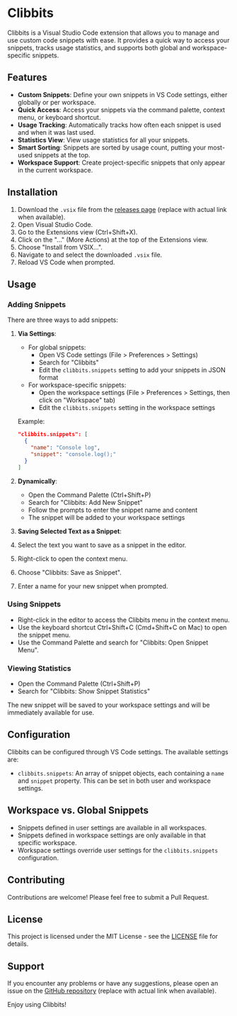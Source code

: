 # Clibbits

Clibbits is a Visual Studio Code extension that allows you to manage and use custom code snippets with ease. It provides a quick way to access your snippets, tracks usage statistics, and supports both global and workspace-specific snippets.

## Features

- **Custom Snippets**: Define your own snippets in VS Code settings, either globally or per workspace.
- **Quick Access**: Access your snippets via the command palette, context menu, or keyboard shortcut.
- **Usage Tracking**: Automatically tracks how often each snippet is used and when it was last used.
- **Statistics View**: View usage statistics for all your snippets.
- **Smart Sorting**: Snippets are sorted by usage count, putting your most-used snippets at the top.
- **Workspace Support**: Create project-specific snippets that only appear in the current workspace.

## Installation

1. Download the `.vsix` file from the [releases page](https://github.com/yourusername/clibbits/releases) (replace with actual link when available).
2. Open Visual Studio Code.
3. Go to the Extensions view (Ctrl+Shift+X).
4. Click on the "..." (More Actions) at the top of the Extensions view.
5. Choose "Install from VSIX...".
6. Navigate to and select the downloaded `.vsix` file.
7. Reload VS Code when prompted.

## Usage

### Adding Snippets

There are three ways to add snippets:

1. **Via Settings**: 
   - For global snippets:
     - Open VS Code settings (File > Preferences > Settings)
     - Search for "Clibbits"
     - Edit the `clibbits.snippets` setting to add your snippets in JSON format
   - For workspace-specific snippets:
     - Open the workspace settings (File > Preferences > Settings, then click on "Workspace" tab)
     - Edit the `clibbits.snippets` setting in the workspace settings

   Example:
   ```json
   "clibbits.snippets": [
     {
       "name": "Console log",
       "snippet": "console.log();"
     }
   ]
   ```

2. **Dynamically**:
   - Open the Command Palette (Ctrl+Shift+P)
   - Search for "Clibbits: Add New Snippet"
   - Follow the prompts to enter the snippet name and content
   - The snippet will be added to your workspace settings

3. **Saving Selected Text as a Snippet**:
  1. Select the text you want to save as a snippet in the editor.
  2. Right-click to open the context menu.
  3. Choose "Clibbits: Save as Snippet".
  4. Enter a name for your new snippet when prompted.

### Using Snippets

- Right-click in the editor to access the Clibbits menu in the context menu.
- Use the keyboard shortcut Ctrl+Shift+C (Cmd+Shift+C on Mac) to open the snippet menu.
- Use the Command Palette and search for "Clibbits: Open Snippet Menu".

### Viewing Statistics

- Open the Command Palette (Ctrl+Shift+P)
- Search for "Clibbits: Show Snippet Statistics"

The new snippet will be saved to your workspace settings and will be immediately available for use.

## Configuration

Clibbits can be configured through VS Code settings. The available settings are:

- `clibbits.snippets`: An array of snippet objects, each containing a `name` and `snippet` property. This can be set in both user and workspace settings.

## Workspace vs. Global Snippets

- Snippets defined in user settings are available in all workspaces.
- Snippets defined in workspace settings are only available in that specific workspace.
- Workspace settings override user settings for the `clibbits.snippets` configuration.

## Contributing

Contributions are welcome! Please feel free to submit a Pull Request.

## License

This project is licensed under the MIT License - see the [LICENSE](LICENSE) file for details.

## Support

If you encounter any problems or have any suggestions, please open an issue on the [GitHub repository](https://github.com/yourusername/clibbits/issues) (replace with actual link when available).

Enjoy using Clibbits!